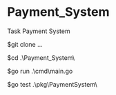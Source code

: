 # Payment_System
Task Payment System

$git clone ...

$cd .\Payment_System\

$go run .\cmd\main.go

$go test .\pkg\PaymentSystem\

